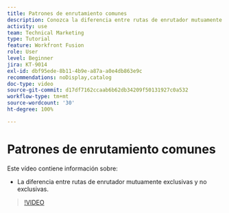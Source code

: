 ```yaml
---
title: Patrones de enrutamiento comunes
description: Conozca la diferencia entre rutas de enrutador mutuamente exclusivas y no exclusivas en  [!DNL Adobe Workfront Fusion].
activity: use
team: Technical Marketing
type: Tutorial
feature: Workfront Fusion
role: User
level: Beginner
jira: KT-9014
exl-id: dbf95ede-8b11-4b9e-a87a-a0e4db863e9c
recommendations: noDisplay,catalog
doc-type: video
source-git-commit: d17df7162ccaab6b62db34209f50131927c0a532
workflow-type: tm+mt
source-wordcount: '30'
ht-degree: 100%

---
```


# Patrones de enrutamiento comunes

Este vídeo contiene información sobre:

* La diferencia entre rutas de enrutador mutuamente exclusivas y no exclusivas.

>[!VIDEO](https://video.tv.adobe.com/v/3417254/?quality=12&learn=on&enablevpops&captions=spa)

